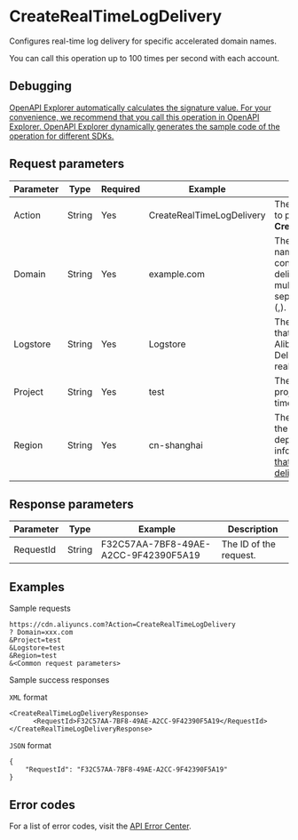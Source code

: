 # CreateRealTimeLogDelivery

Configures real-time log delivery for specific accelerated domain names.

You can call this operation up to 100 times per second with each account.

## Debugging

[OpenAPI Explorer automatically calculates the signature value. For your convenience, we recommend that you call this operation in OpenAPI Explorer. OpenAPI Explorer dynamically generates the sample code of the operation for different SDKs.](https://api.aliyun.com/#product=Cdn&api=CreateRealTimeLogDelivery&type=RPC&version=2018-05-10)

## Request parameters

|Parameter|Type|Required|Example|Description|
|---------|----|--------|-------|-----------|
|Action|String|Yes|CreateRealTimeLogDelivery|The operation that you want to perform. Set the value to **CreateRealtimeLogDelivery**. |
|Domain|String|Yes|example.com|The accelerated domain name for which you want to configure real-time log delivery. You can specify multiple domain names and separate them with commas \(,\). |
|Logstore|String|Yes|Logstore|The name of the Logstore that collects log data from Alibaba Cloud Content Delivery Network \(CDN\) in real time. |
|Project|String|Yes|test|The name of the Log Service project that is used for real-time log delivery. |
|Region|String|Yes|cn-shanghai|The ID of the region where the Log Service project is deployed. For more information, see [Regions that support real-time log delivery](~~144883~~). |

## Response parameters

|Parameter|Type|Example|Description|
|---------|----|-------|-----------|
|RequestId|String|F32C57AA-7BF8-49AE-A2CC-9F42390F5A19|The ID of the request. |

## Examples

Sample requests

```
https://cdn.aliyuncs.com?Action=CreateRealTimeLogDelivery
? Domain=xxx.com
&Project=test
&Logstore=test
&Region=test
&<Common request parameters>
```

Sample success responses

`XML` format

```
<CreateRealTimeLogDeliveryResponse>
	  <RequestId>F32C57AA-7BF8-49AE-A2CC-9F42390F5A19</RequestId>
</CreateRealTimeLogDeliveryResponse>
```

`JSON` format

```
{
    "RequestId": "F32C57AA-7BF8-49AE-A2CC-9F42390F5A19"
}
```

## Error codes

For a list of error codes, visit the [API Error Center](https://error-center.alibabacloud.com/status/product/Cdn).

